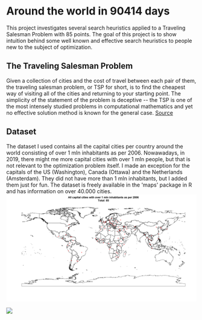 # Around the world in 90414 days
This project investigates several search heuristics applied to a Traveling Salesman Problem with 85 points. The goal of this project is to show intuition behind some well known and effective search heuristics to people new to the subject of optimization. 

## The Traveling Salesman Problem
Given a collection of cities and the cost of travel between each pair of them, the traveling salesman problem, or TSP for short, is to find the cheapest way of visiting all of the cities and returning to your starting point. The simplicity of the statement of the problem is deceptive -- the TSP is one of the most intensely studied problems in computational mathematics and yet no effective solution method is known for the general case. [Source](http://www.math.uwaterloo.ca/tsp/problem/index.html)


## Dataset
The dataset I used contains all the capital cities per country around the world consisting of over 1 mln inhabitants as per 2006. Nowawadays, in 2019, there might me more capital cities with over 1 mln people, but that is not relevant to the optimization problem itself. I made an exception for the capitals of the US (Washington), Canada (Ottawa) and the Netherlands (Amsterdam). They did not have more than 1 mln inhabitants, but I added them just for fun. The dataset is freely available in the 'maps' package in R and has information on over 40.000 cities. 
![](dataset.png)


![](NN2OptRep1nCities85.gif)
